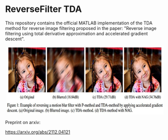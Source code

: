 # ReverseFilter TDA

This repository contains the official MATLAB implementation of the TDA method for reverse image filtering proposed in the paper: "Reverse image filtering using total derivative approximation and accelerated gradient descent". 


<p float="left">
    <img src='./sample.JPG' height="220" hspace="5"/>

</p>

Preprint on arxiv: 

https://arxiv.org/abs/2112.04121


